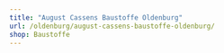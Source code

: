 ```yaml
---
title: "August Cassens Baustoffe Oldenburg"
url: /oldenburg/august-cassens-baustoffe-oldenburg/
shop: Baustoffe
---
```

